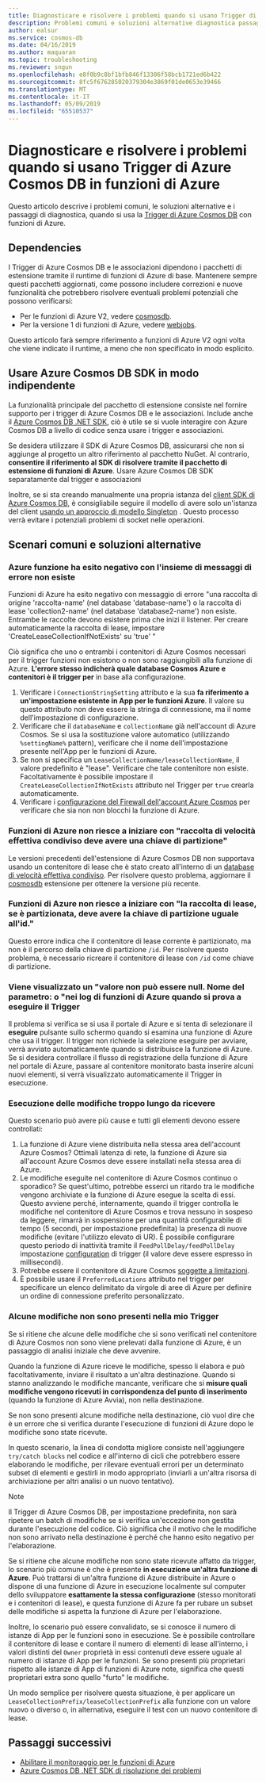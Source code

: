 ```yaml
---
title: Diagnosticare e risolvere i problemi quando si usano Trigger di Azure Cosmos DB in funzioni di Azure
description: Problemi comuni e soluzioni alternative diagnostica passaggi, quando si usa il Trigger di Azure Cosmos DB con funzioni di Azure
author: ealsur
ms.service: cosmos-db
ms.date: 04/16/2019
ms.author: maquaran
ms.topic: troubleshooting
ms.reviewer: sngun
ms.openlocfilehash: e8f0b9c8bf1bfb846f13306f58bcb1721ed6b422
ms.sourcegitcommit: 8fc5f676285020379304e3869f01de0653e39466
ms.translationtype: MT
ms.contentlocale: it-IT
ms.lasthandoff: 05/09/2019
ms.locfileid: "65510537"
---
```

# <a name="diagnose-and-troubleshoot-issues-when-using-azure-cosmos-db-trigger-in-azure-functions"></a>Diagnosticare e risolvere i problemi quando si usano Trigger di Azure Cosmos DB in funzioni di Azure

Questo articolo descrive i problemi comuni, le soluzioni alternative e i passaggi di diagnostica, quando si usa la [Trigger di Azure Cosmos DB](change-feed-functions.md) con funzioni di Azure.

## <a name="dependencies"></a>Dependencies

I Trigger di Azure Cosmos DB e le associazioni dipendono i pacchetti di estensione tramite il runtime di funzioni di Azure di base. Mantenere sempre questi pacchetti aggiornati, come possono includere correzioni e nuove funzionalità che potrebbero risolvere eventuali problemi potenziali che possono verificarsi:

* Per le funzioni di Azure V2, vedere [cosmosdb](https://www.nuget.org/packages/Microsoft.Azure.WebJobs.Extensions.CosmosDB).
* Per la versione 1 di funzioni di Azure, vedere [webjobs](https://www.nuget.org/packages/Microsoft.Azure.WebJobs.Extensions.DocumentDB).

Questo articolo farà sempre riferimento a funzioni di Azure V2 ogni volta che viene indicato il runtime, a meno che non specificato in modo esplicito.

## <a name="consume-the-azure-cosmos-db-sdk-independently"></a>Usare Azure Cosmos DB SDK in modo indipendente

La funzionalità principale del pacchetto di estensione consiste nel fornire supporto per i trigger di Azure Cosmos DB e le associazioni. Include anche il [Azure Cosmos DB .NET SDK](sql-api-sdk-dotnet-core.md), ciò è utile se si vuole interagire con Azure Cosmos DB a livello di codice senza usare i trigger e associazioni.

Se desidera utilizzare il SDK di Azure Cosmos DB, assicurarsi che non si aggiunge al progetto un altro riferimento al pacchetto NuGet. Al contrario, **consentire il riferimento al SDK di risolvere tramite il pacchetto di estensione di funzioni di Azure**. Usare Azure Cosmos DB SDK separatamente dal trigger e associazioni

Inoltre, se si sta creando manualmente una propria istanza del [client SDK di Azure Cosmos DB](./sql-api-sdk-dotnet-core.md), è consigliabile seguire il modello di avere solo un'istanza del client [usando un approccio di modello Singleton](../azure-functions/manage-connections.md#documentclient-code-example-c) . Questo processo verrà evitare i potenziali problemi di socket nelle operazioni.

## <a name="common-scenarios-and-workarounds"></a>Scenari comuni e soluzioni alternative

### <a name="azure-function-fails-with-error-message-collection-doesnt-exist"></a>Azure funzione ha esito negativo con l'insieme di messaggi di errore non esiste

Funzioni di Azure ha esito negativo con messaggio di errore "una raccolta di origine 'raccolta-name' (nel database 'database-name') o la raccolta di lease 'collection2-name' (nel database 'database2-name') non esiste. Entrambe le raccolte devono esistere prima che inizi il listener. Per creare automaticamente la raccolta di lease, impostare 'CreateLeaseCollectionIfNotExists' su 'true' "

Ciò significa che uno o entrambi i contenitori di Azure Cosmos necessari per il trigger funzioni non esistono o non sono raggiungibili alla funzione di Azure. **L'errore stesso indicherà quale database Cosmos Azure e contenitori è il trigger per** in base alla configurazione.

1. Verificare i `ConnectionStringSetting` attributo e la sua **fa riferimento a un'impostazione esistente in App per le funzioni Azure**. Il valore su questo attributo non deve essere la stringa di connessione, ma il nome dell'impostazione di configurazione.
2. Verificare che il `databaseName` e `collectionName` già nell'account di Azure Cosmos. Se si usa la sostituzione valore automatico (utilizzando `%settingName%` pattern), verificare che il nome dell'impostazione presente nell'App per le funzioni di Azure.
3. Se non si specifica un `LeaseCollectionName/leaseCollectionName`, il valore predefinito è "lease". Verificare che tale contenitore non esiste. Facoltativamente è possibile impostare il `CreateLeaseCollectionIfNotExists` attributo nel Trigger per `true` crearla automaticamente.
4. Verificare i [configurazione del Firewall dell'account Azure Cosmos](how-to-configure-firewall.md) per verificare che sia non non blocchi la funzione di Azure.

### <a name="azure-function-fails-to-start-with-shared-throughput-collection-should-have-a-partition-key"></a>Funzioni di Azure non riesce a iniziare con "raccolta di velocità effettiva condiviso deve avere una chiave di partizione"

Le versioni precedenti dell'estensione di Azure Cosmos DB non supportava usando un contenitore di lease che è stato creato all'interno di un [database di velocità effettiva condiviso](./set-throughput.md#set-throughput-on-a-database). Per risolvere questo problema, aggiornare il [cosmosdb](https://www.nuget.org/packages/Microsoft.Azure.WebJobs.Extensions.CosmosDB) estensione per ottenere la versione più recente.

### <a name="azure-function-fails-to-start-with-the-lease-collection-if-partitioned-must-have-partition-key-equal-to-id"></a>Funzioni di Azure non riesce a iniziare con "la raccolta di lease, se è partizionata, deve avere la chiave di partizione uguale all'id."

Questo errore indica che il contenitore di lease corrente è partizionato, ma non è il percorso della chiave di partizione `/id`. Per risolvere questo problema, è necessario ricreare il contenitore di lease con `/id` come chiave di partizione.

### <a name="you-see-a-value-cannot-be-null-parameter-name-o-in-your-azure-functions-logs-when-you-try-to-run-the-trigger"></a>Viene visualizzato un "valore non può essere null. Nome del parametro: o "nei log di funzioni di Azure quando si prova a eseguire il Trigger

Il problema si verifica se si usa il portale di Azure e si tenta di selezionare il **eseguire** pulsante sullo schermo quando si esamina una funzione di Azure che usa il trigger. Il trigger non richiede la selezione eseguire per avviare, verrà avviato automaticamente quando si distribuisce la funzione di Azure. Se si desidera controllare il flusso di registrazione della funzione di Azure nel portale di Azure, passare al contenitore monitorato basta inserire alcuni nuovi elementi, si verrà visualizzato automaticamente il Trigger in esecuzione.

### <a name="my-changes-take-too-long-be-received"></a>Esecuzione delle modifiche troppo lungo da ricevere

Questo scenario può avere più cause e tutti gli elementi devono essere controllati:

1. La funzione di Azure viene distribuita nella stessa area dell'account Azure Cosmos? Ottimali latenza di rete, la funzione di Azure sia all'account Azure Cosmos deve essere installati nella stessa area di Azure.
2. Le modifiche eseguite nel contenitore di Azure Cosmos continuo o sporadico?
Se quest'ultimo, potrebbe esserci un ritardo tra le modifiche vengono archiviate e la funzione di Azure esegue la scelta di essi. Questo avviene perché, internamente, quando il trigger controlla le modifiche nel contenitore di Azure Cosmos e trova nessuno in sospeso da leggere, rimarrà in sospensione per una quantità configurabile di tempo (5 secondi, per impostazione predefinita) la presenza di nuove modifiche (evitare l'utilizzo elevato di UR). È possibile configurare questo periodo di inattività tramite il `FeedPollDelay/feedPollDelay` impostazione [configuration](../azure-functions/functions-bindings-cosmosdb-v2.md#trigger---configuration) di trigger (il valore deve essere espresso in millisecondi).
3. Potrebbe essere il contenitore di Azure Cosmos [soggette a limitazioni](./request-units.md).
4. È possibile usare il `PreferredLocations` attributo nel trigger per specificare un elenco delimitato da virgole di aree di Azure per definire un ordine di connessione preferito personalizzato.

### <a name="some-changes-are-missing-in-my-trigger"></a>Alcune modifiche non sono presenti nella mio Trigger

Se si ritiene che alcune delle modifiche che si sono verificati nel contenitore di Azure Cosmos non sono viene prelevati dalla funzione di Azure, è un passaggio di analisi iniziale che deve avvenire.

Quando la funzione di Azure riceve le modifiche, spesso li elabora e può facoltativamente, inviare il risultato a un'altra destinazione. Quando si stanno analizzando le modifiche mancante, verificare che si **misure quali modifiche vengono ricevuti in corrispondenza del punto di inserimento** (quando la funzione di Azure Avvia), non nella destinazione.

Se non sono presenti alcune modifiche nella destinazione, ciò vuol dire che è un errore che si verifica durante l'esecuzione di funzioni di Azure dopo le modifiche sono state ricevute.

In questo scenario, la linea di condotta migliore consiste nell'aggiungere `try/catch blocks` nel codice e all'interno di cicli che potrebbero essere elaborando le modifiche, per rilevare eventuali errori per un determinato subset di elementi e gestirli in modo appropriato (inviarli a un'altra risorsa di archiviazione per altri analisi o un nuovo tentativo). 

> [!NOTE]
> Il Trigger di Azure Cosmos DB, per impostazione predefinita, non sarà ripetere un batch di modifiche se si verifica un'eccezione non gestita durante l'esecuzione del codice. Ciò significa che il motivo che le modifiche non sono arrivato nella destinazione è perché che hanno esito negativo per l'elaborazione.

Se si ritiene che alcune modifiche non sono state ricevute affatto da trigger, lo scenario più comune è che è presente **in esecuzione un'altra funzione di Azure**. Può trattarsi di un'altra funzione di Azure distribuite in Azure o dispone di una funzione di Azure in esecuzione localmente sul computer dello sviluppatore **esattamente la stessa configurazione** (stesso monitorati e i contenitori di lease), e questa funzione di Azure fa per rubare un subset delle modifiche si aspetta la funzione di Azure per l'elaborazione.

Inoltre, lo scenario può essere convalidato, se si conosce il numero di istanze di App per le funzioni sono in esecuzione. Se è possibile controllare il contenitore di lease e contare il numero di elementi di lease all'interno, i valori distinti del `Owner` proprietà in essi contenuti deve essere uguale al numero di istanze di App per le funzioni. Se sono presenti più proprietari rispetto alle istanze di App di funzioni di Azure note, significa che questi proprietari extra sono quello "furto" le modifiche.

Un modo semplice per risolvere questa situazione, è per applicare un `LeaseCollectionPrefix/leaseCollectionPrefix` alla funzione con un valore nuovo o diverso o, in alternativa, eseguire il test con un nuovo contenitore di lease.

## <a name="next-steps"></a>Passaggi successivi

* [Abilitare il monitoraggio per le funzioni di Azure](../azure-functions/functions-monitoring.md)
* [Azure Cosmos DB .NET SDK di risoluzione dei problemi](./troubleshoot-dot-net-sdk.md)